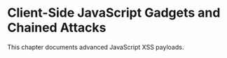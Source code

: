 # Client-Side JavaScript Gadgets and Chained Attacks

This chapter documents advanced JavaScript XSS payloads.
